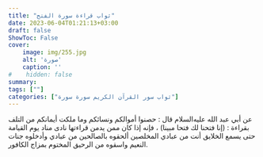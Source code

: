 ```yaml
---
title: "ثواب قراءة سورة الفتح"
date: 2023-06-04T01:21:13+03:00
draft: false
ShowToc: False
cover:
    image: img/255.jpg
    alt: 'صورة'
    caption: ''
#    hidden: false
summary: 
tags: [""]
categories: ["ثواب سور القرآن الكريم سورة سورة"]
---
```

عن أبي
عبد الله عليه‌السلام قال : حصنوا أموالكم ونسائكم وما ملكت أيمانكم من التلف
بقراءة : (إنا فتحنا لك فتحا مبينا) ، فإنه إذا كان ممن يدمن قراءتها
نادى مناد يوم القيامة حتى يسمع الخلايق أنت من عبادي المخلصين ألحقوه
بالصالحين من عبادي وأدخلوه جنات النعيم واسقوه من الرحيق المختوم
بمزاج الكافور.

